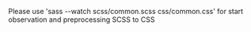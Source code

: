 Please use 'sass --watch scss/common.scss css/common.css' for start observation and preprocessing SCSS to CSS